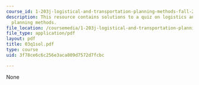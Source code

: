 ```yaml
---
course_id: 1-203j-logistical-and-transportation-planning-methods-fall-2006
description: This resource contains solutions to a quiz on logistics and transportation
  planning methods.
file_location: /coursemedia/1-203j-logistical-and-transportation-planning-methods-fall-2006/3f78ce6c6c256e3aca809d7572d7fcbc_03q1sol.pdf
file_type: application/pdf
layout: pdf
title: 03q1sol.pdf
type: course
uid: 3f78ce6c6c256e3aca809d7572d7fcbc

---
```

None